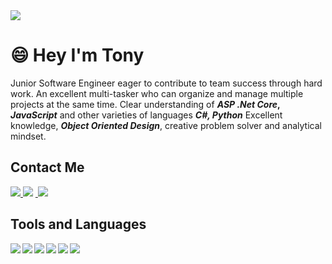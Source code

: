 <img src="http://3.bp.blogspot.com/-PiktfY6sRzE/UzP2RTGeoQI/AAAAAAAADeE/TcYLNLSfXMU/s1600/Need+Code+By+PCbots.png">

# :smile: Hey I'm Tony

Junior Software Engineer eager to contribute to team success through hard work. An excellent multi-tasker who can organize and manage multiple projects at the same time. Clear understanding of __*ASP .Net Core*, *JavaScript*__ and other varieties of languages __*C#, Python*__ Excellent knowledge, __*Object Oriented Design*__, creative problem solver and analytical mindset.

## Contact Me

<p>
    <a href="(https://www.linkedin.com/in/antonio-nazco-7a41591a1/)"><img src="https://img.icons8.com/color/48/000000/linkedin.png"/> </a>
    <a href="https://www.hackerrank.com/tonito_nazco"> <img src="https://img.icons8.com/windows/48/4a90e2/hackerrank.png"/></a>
    <a href="https://twitter.com/H033S"> <img src="">
    <img src="https://img.icons8.com/color/48/4a90e2/twitter--v1.png"/>
    </a>
</p>

## Tools and Languages
<p>
    <img align="left" src="https://img.icons8.com/nolan/48/visual-studio-code-2019.png"/>
    <img align="left" src="https://img.icons8.com/color/48/000000/c-sharp-logo-2.png"/>
    <img align="left" src="https://img.icons8.com/color/48/000000/python.png"/>
    <img align="left" src="https://img.icons8.com/color/48/000000/javascript.png"/>
    <img align="left" src="https://img.icons8.com/nolan/48/github.png"/>
    <img align="left" src="https://img.icons8.com/color/48/000000/git.png"/>
<p>